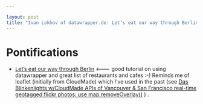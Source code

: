 ```yaml
---

layout: post
title: "Ivan Lokhov of datawrapper.de: Let’s eat our way through Berlin"
---
```


# Pontifications

* [Let’s eat our way through Berlin](https://blog.datawrapper.de/weekly-food-places-berlin/) <--- good tutorial on using datawrapper and great list of restaurants and cafes :-) Reminds me of leaflet (initially from CloudMade) which I've used in the past (see [Das Blinkenlights w/CloudMade APIs of Vancouver & San Francisco real-time geotagged flickr photos: use map.removeOverlay()](http://rolandtanglao.com/2011/05/20/das-blinkenlights-w-cloudmade-apis-of-vancouver-and-san-francisco-real-time-geotagged-flickr-photos-use-map-removeoverlay/) ) .

